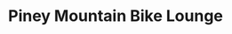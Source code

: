 ---
title: "Piney Mountain Bike Lounge"
url: /greenville/piney-mountain-bike-lounge/
shop: bicycle
---